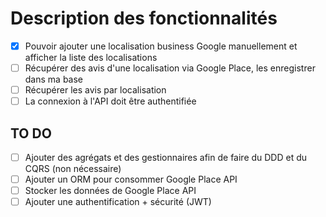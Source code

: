 # Description des fonctionnalités

- [x] Pouvoir ajouter une localisation business Google manuellement et afficher la liste des localisations
- [ ] Récupérer des avis d'une localisation via Google Place, les enregistrer dans ma base
- [ ] Récupérer les avis par localisation
- [ ] La connexion à l'API doit être authentifiée

## TO DO

- [ ] Ajouter des agrégats et des gestionnaires afin de faire du DDD et du CQRS (non nécessaire)
- [ ] Ajouter un ORM pour consommer Google Place API
- [ ] Stocker les données de Google Place API
- [ ] Ajouter une authentification + sécurité (JWT)
